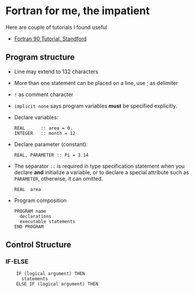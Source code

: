 # Fortran for me, the impatient

Here are couple of tutorials I found useful

* [Fortran 90 Tutorial, Standford](http://www.stanford.edu/class/me200c/tutorial_90/)

## Program structure

- Line may extend to 132 characters

- More than one statement can be placed on a line, use ; as delimiter

- `!` as comment character

- `implicit none` says program variables **must** be specified explicitly.

- Declare variables:

      REAL      :: area = 0.
      INTEGER   :: month = 12

- Declare parameter (constant):

      REAL, PARAMETER :: Pi = 3.14


- The separator `::` is required in type specification statement when you
  declare **and** initialize a variable, or to declare a special attribute
  such as `PARAMETER`, otherwise, it can omitted.

      REAL  area

- Program composition

      PROGRAM name
        declarations
        executable statements
      END PROGRAM

## Control Structure

### IF-ELSE

        IF (logical argument) THEN
          statements
        ELSE IF (logical argument) THEN
